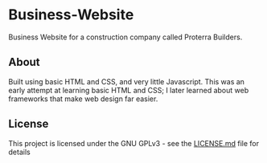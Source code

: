 # Business-Website

Business Website for a construction company called Proterra Builders.

## About

Built using basic HTML and CSS, and very little Javascript. This was an early attempt at learning basic HTML and CSS; I later learned about web frameworks that make web design far easier.

## License

This project is licensed under the GNU GPLv3 - see the [LICENSE.md](LICENSE.md) file for details
